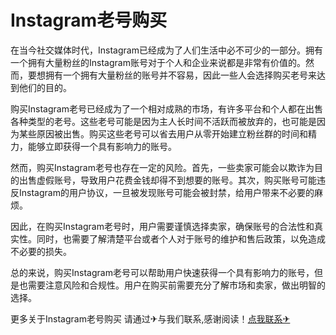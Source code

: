 # Instagram老号购买

在当今社交媒体时代，Instagram已经成为了人们生活中必不可少的一部分。拥有一个拥有大量粉丝的Instagram账号对于个人和企业来说都是非常有价值的。然而，要想拥有一个拥有大量粉丝的账号并不容易，因此一些人会选择购买老号来达到他们的目的。

购买Instagram老号已经成为了一个相对成熟的市场，有许多平台和个人都在出售各种类型的老号。这些老号可能是因为主人长时间不活跃而被放弃的，也可能是因为某些原因被出售。购买这些老号可以省去用户从零开始建立粉丝群的时间和精力，能够立即获得一个具有影响力的账号。

然而，购买Instagram老号也存在一定的风险。首先，一些卖家可能会以欺诈为目的出售虚假账号，导致用户花费金钱却得不到想要的账号。其次，购买账号可能违反Instagram的用户协议，一旦被发现账号可能会被封禁，给用户带来不必要的麻烦。

因此，在购买Instagram老号时，用户需要谨慎选择卖家，确保账号的合法性和真实性。同时，也需要了解清楚平台或者个人对于账号的维护和售后政策，以免造成不必要的损失。

总的来说，购买Instagram老号可以帮助用户快速获得一个具有影响力的账号，但是也需要注意风险和合规性。用户在购买前需要充分了解市场和卖家，做出明智的选择。

更多关于Instagram老号购买 请通过✈与我们联系,感谢阅读！[点我联系✈](https://home.G208.com)